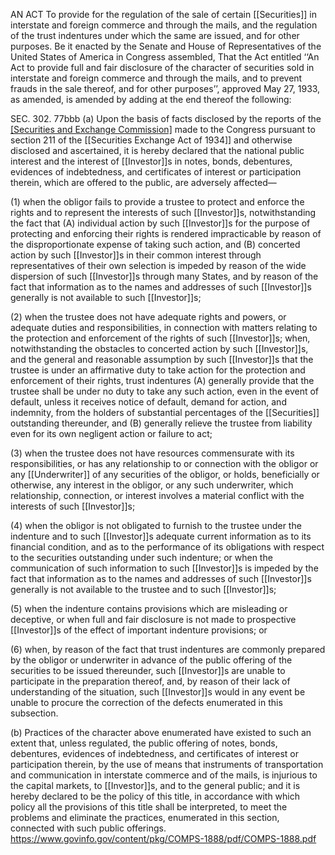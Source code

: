 AN ACT To provide for the regulation of the sale of certain [[Securities]] in interstate and foreign commerce and through the mails, and the regulation of the trust indentures under which the same are issued, and for other purposes.
Be it enacted by the Senate and House of Representatives of the United States of America in Congress assembled, That the Act entitled ‘‘An Act to provide full and fair disclosure of the character of securities sold in interstate and foreign commerce and through the mails, and to prevent frauds in the sale thereof, and for other purposes’’, approved May 27, 1933, as amended, is amended by adding at the end thereof the following:

SEC. 302. 77bbb (a) Upon the basis of facts disclosed by the reports of the [[Securities and Exchange Commission]]([[SEC]]) made to the Congress pursuant to section 211 of the [[Securities Exchange Act of 1934]] and otherwise disclosed and ascertained, it is hereby declared that the national public interest and the interest of [[Investor]]s in notes, bonds, debentures, evidences of indebtedness, and certificates of interest or participation therein, which are offered to the public, are adversely affected—

(1) when the obligor fails to provide a trustee to protect and enforce the rights and to represent the interests of such [[Investor]]s, notwithstanding the fact that (A) individual action by such [[Investor]]s for the purpose of protecting and enforcing their rights is rendered impracticable by reason of the disproportionate expense of taking such action, and (B) concerted action by such [[Investor]]s in their common interest through representatives of their own selection is impeded by reason of the wide dispersion of such [[Investor]]s through many States, and by reason of the fact that information as to the names and addresses of such [[Investor]]s generally is not available to such [[Investor]]s;

(2) when the trustee does not have adequate rights and powers, or adequate duties and responsibilities, in connection with matters relating to the protection and enforcement of the rights of such [[Investor]]s; when, notwithstanding the obstacles to concerted action by such [[Investor]]s, and the general and reasonable assumption by such [[Investor]]s that the trustee is under an affirmative duty to take action for the protection and enforcement of their rights, trust indentures (A) generally provide that the trustee shall be under no duty to take any such action, even in the event of default, unless it receives notice of default, demand for action, and indemnity, from the holders of substantial percentages of the [[Securities]] outstanding thereunder, and (B) generally relieve the trustee from liability even for its own negligent action or failure to act;

(3) when the trustee does not have resources commensurate with its responsibilities, or has any relationship to or connection with the obligor or any [[Underwriter]] of any securities of the obligor, or holds, beneficially or otherwise, any interest in the obligor, or any such underwriter, which relationship, connection, or interest involves a material conflict with the interests of such [[Investor]]s;

(4) when the obligor is not obligated to furnish to the trustee under the indenture and to such [[Investor]]s adequate current information as to its financial condition, and as to the performance of its obligations with respect to the securities outstanding under such indenture; or when the communication of such information to such [[Investor]]s is impeded by the fact that information as to the names and addresses of such [[Investor]]s generally is not available to the trustee and to such [[Investor]]s;

(5) when the indenture contains provisions which are misleading or deceptive, or when full and fair disclosure is not made to prospective [[Investor]]s of the effect of important indenture provisions; or

(6) when, by reason of the fact that trust indentures are commonly prepared by the obligor or underwriter in advance of the public offering of the securities to be issued thereunder, such [[Investor]]s are unable to participate in the preparation thereof, and, by reason of their lack of understanding of the situation, such [[Investor]]s would in any event be unable to procure the correction of the defects enumerated in this subsection.

(b) Practices of the character above enumerated have existed
to such an extent that, unless regulated, the public offering of notes, bonds, debentures, evidences of indebtedness, and certificates of interest or participation therein, by the use of means that instruments of transportation and communication in interstate commerce and of the mails, is injurious to the capital markets, to [[Investor]]s, and to the general public; and it is hereby declared to be the policy of this title, in accordance with which policy all the provisions of this title shall be interpreted, to meet the problems and eliminate the practices, enumerated in this section, connected with such public offerings.
https://www.govinfo.gov/content/pkg/COMPS-1888/pdf/COMPS-1888.pdf
